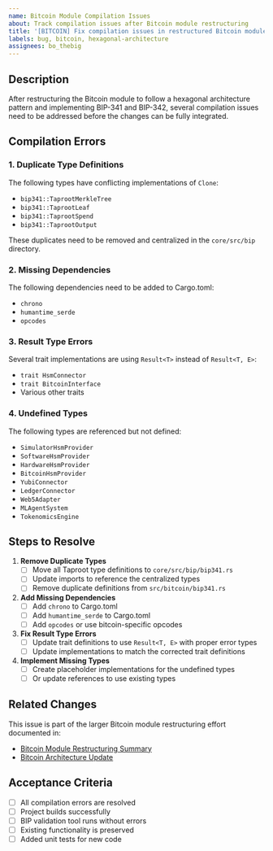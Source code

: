 ```yaml
---
name: Bitcoin Module Compilation Issues
about: Track compilation issues after Bitcoin module restructuring
title: '[BITCOIN] Fix compilation issues in restructured Bitcoin module'
labels: bug, bitcoin, hexagonal-architecture
assignees: bo_thebig
---
```


## Description

After restructuring the Bitcoin module to follow a hexagonal architecture pattern and implementing BIP-341 and BIP-342, several compilation issues need to be addressed before the changes can be fully integrated.

## Compilation Errors

### 1. Duplicate Type Definitions

The following types have conflicting implementations of `Clone`:

- `bip341::TaprootMerkleTree`
- `bip341::TaprootLeaf`
- `bip341::TaprootSpend`
- `bip341::TaprootOutput`

These duplicates need to be removed and centralized in the `core/src/bip` directory.

### 2. Missing Dependencies

The following dependencies need to be added to Cargo.toml:

- `chrono`
- `humantime_serde`
- `opcodes`

### 3. Result Type Errors

Several trait implementations are using `Result<T>` instead of `Result<T, E>`:

- `trait HsmConnector`
- `trait BitcoinInterface`
- Various other traits

### 4. Undefined Types

The following types are referenced but not defined:

- `SimulatorHsmProvider`
- `SoftwareHsmProvider`
- `HardwareHsmProvider`
- `BitcoinHsmProvider`
- `YubiConnector`
- `LedgerConnector`
- `Web5Adapter`
- `MLAgentSystem`
- `TokenomicsEngine`

## Steps to Resolve

1. **Remove Duplicate Types**
   - [ ] Move all Taproot type definitions to `core/src/bip/bip341.rs`
   - [ ] Update imports to reference the centralized types
   - [ ] Remove duplicate definitions from `src/bitcoin/bip341.rs`

2. **Add Missing Dependencies**
   - [ ] Add `chrono` to Cargo.toml
   - [ ] Add `humantime_serde` to Cargo.toml
   - [ ] Add `opcodes` or use bitcoin-specific opcodes

3. **Fix Result Type Errors**
   - [ ] Update trait definitions to use `Result<T, E>` with proper error types
   - [ ] Update implementations to match the corrected trait definitions

4. **Implement Missing Types**
   - [ ] Create placeholder implementations for the undefined types
   - [ ] Or update references to use existing types

## Related Changes

This issue is part of the larger Bitcoin module restructuring effort documented in:

- [Bitcoin Module Restructuring Summary](docs/bitcoin/MODULE_RESTRUCTURING_SUMMARY.md)
- [Bitcoin Architecture Update](docs/bitcoin/ARCHITECTURE_UPDATE.md)

## Acceptance Criteria

- [ ] All compilation errors are resolved
- [ ] Project builds successfully
- [ ] BIP validation tool runs without errors
- [ ] Existing functionality is preserved
- [ ] Added unit tests for new code 
